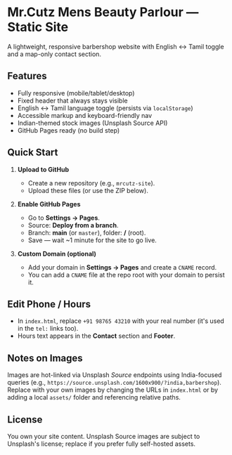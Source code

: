 # Mr.Cutz Mens Beauty Parlour — Static Site

A lightweight, responsive barbershop website with English ↔ Tamil toggle and a map-only contact section.

## Features
- Fully responsive (mobile/tablet/desktop)
- Fixed header that always stays visible
- English ↔ Tamil language toggle (persists via `localStorage`)
- Accessible markup and keyboard-friendly nav
- Indian-themed stock images (Unsplash Source API)
- GitHub Pages ready (no build step)

## Quick Start
1. **Upload to GitHub**
   - Create a new repository (e.g., `mrcutz-site`).
   - Upload these files (or use the ZIP below).

2. **Enable GitHub Pages**
   - Go to **Settings → Pages**.
   - Source: **Deploy from a branch**.
   - Branch: **main** (or `master`), folder: **/** (root).
   - Save — wait ~1 minute for the site to go live.

3. **Custom Domain (optional)**
   - Add your domain in **Settings → Pages** and create a `CNAME` record.
   - You can add a `CNAME` file at the repo root with your domain to persist it.

## Edit Phone / Hours
- In `index.html`, replace `+91 98765 43210` with your real number (it's used in the `tel:` links too).
- Hours text appears in the **Contact** section and **Footer**.

## Notes on Images
Images are hot-linked via Unsplash *Source* endpoints using India-focused queries (e.g., `https://source.unsplash.com/1600x900/?india,barbershop`). Replace with your own images by changing the URLs in `index.html` or by adding a local `assets/` folder and referencing relative paths.

## License
You own your site content. Unsplash Source images are subject to Unsplash's license; replace if you prefer fully self-hosted assets.
